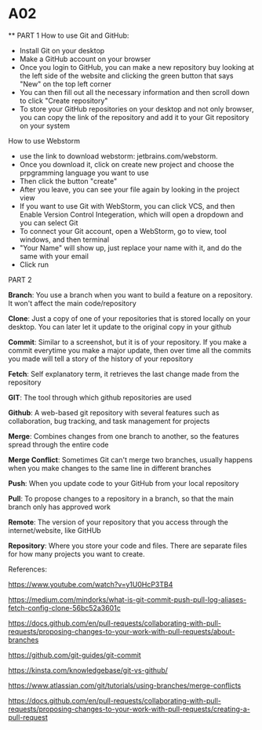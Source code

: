 # A02
**
PART 1
How to use Git and GitHub:
- Install Git on your desktop
- Make a GitHub account on your browser
- Once you login to GitHub, you can make a new repository buy looking at the left side of the website and clicking the green button that says "New" on the top left corner
- You can then fill out all the necessary information and then scroll down to click "Create repository"
- To store your GitHub repositories on your desktop and not only browser,  you can copy the link of the repository and add it to your Git repository on your system

How to use Webstorm
- use the link to download webstorm: jetbrains.com/webstorm.
- Once you download it, click on create new project and choose the prpgramming language you want to use
- Then click the button "create"
- After you leave, you can see your file again by looking in the project view
- If you want to use Git with WebStorm, you can click VCS, and then Enable Version Control Integeration, which will open a dropdown and you can select Git
- To connect your Git account, open a WebStorm, go to view, tool windows, and then terminal
- "Your Name" will show up, just replace your name with it, and do the same with your email
- Click run

PART 2

**Branch**: You use a branch when you want to build a feature on a repository. It won't affect the main code/repository
  
**Clone**: Just a copy of one of your repositories that is stored locally on your desktop. You can later let it update to the original copy in your github

**Commit**: Similar to a screenshot, but it is of your repository. If you make a commit everytime you make a major update, then over time all the commits you made will tell a story of the history of your repository

**Fetch**: Self explanatory term, it retrieves the last change made from the repository

**GIT**: The tool through which github repositories are used

**Github**: A web-based git repository with several features such as collaboration, bug tracking, and task management for projects

**Merge**: Combines changes from one branch to another, so the features spread through the entire code

**Merge Conflict**: Sometimes Git can't merge two branches, usually happens when you make changes to the same line in different branches

**Push**: When you update code to your GitHub from your local repository

**Pull**: To propose changes to a repository in a branch, so that the main branch only has approved work

**Remote**: The version of your repository that you access through the internet/website, like GitHUb

**Repository**: Where you store your code and files. There are separate files for how many projects you want to create.

References:

https://www.youtube.com/watch?v=y1U0HcP3TB4 

https://medium.com/mindorks/what-is-git-commit-push-pull-log-aliases-fetch-config-clone-56bc52a3601c

https://docs.github.com/en/pull-requests/collaborating-with-pull-requests/proposing-changes-to-your-work-with-pull-requests/about-branches 

https://github.com/git-guides/git-commit

https://kinsta.com/knowledgebase/git-vs-github/

https://www.atlassian.com/git/tutorials/using-branches/merge-conflicts

https://docs.github.com/en/pull-requests/collaborating-with-pull-requests/proposing-changes-to-your-work-with-pull-requests/creating-a-pull-request 
